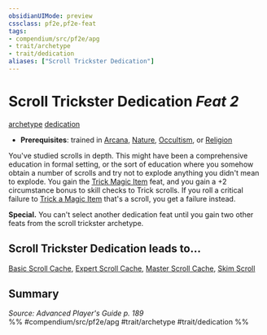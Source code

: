 ```yaml
---
obsidianUIMode: preview
cssclass: pf2e,pf2e-feat
tags:
- compendium/src/pf2e/apg
- trait/archetype
- trait/dedication
aliases: ["Scroll Trickster Dedication"]
---
```

# Scroll Trickster Dedication  *Feat 2*  
[archetype](/rules/traits/archetype.md)  [dedication](/rules/traits/dedication.md)  

- **Prerequisites**: trained in [Arcana](/compendium/skills.md#Arcana), [Nature](/compendium/skills.md#Nature), [Occultism](/compendium/skills.md#Occultism), or [Religion](/compendium/skills.md#Religion)

You've studied scrolls in depth. This might have been a comprehensive education in formal setting, or the sort of education where you somehow obtain a number of scrolls and try not to explode anything you didn't mean to explode. You gain the [Trick Magic Item](/compendium/feats/trick-magic-item.md) feat, and you gain a +2 circumstance bonus to skill checks to Trick scrolls. If you roll a critical failure to [Trick a Magic Item](/compendium/feats/trick-magic-item.md) that's a scroll, you get a failure instead.

**Special.** You can't select another dedication feat until you gain two other feats from the scroll trickster archetype.

## Scroll Trickster Dedication leads to...

[Basic Scroll Cache](/compendium/feats/basic-scroll-cache-apg.md), [Expert Scroll Cache](/compendium/feats/expert-scroll-cache-apg.md), [Master Scroll Cache](/compendium/feats/master-scroll-cache-apg.md), [Skim Scroll](/compendium/feats/skim-scroll-apg.md)

## Summary

*Source: Advanced Player's Guide p. 189*  
%% #compendium/src/pf2e/apg #trait/archetype #trait/dedication %%